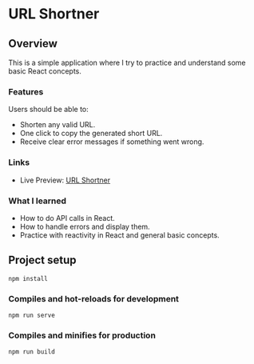 # URL Shortner

## Overview

This is a simple application where I try to practice and understand some basic React concepts.

### Features

Users should be able to:

-  Shorten any valid URL.
-  One click to copy the generated short URL.
-  Receive clear error messages if something went wrong.

### Links

-  Live Preview: [URL Shortner](https://)

### What I learned

-  How to do API calls in React.
-  How to handle errors and display them.
-  Practice with reactivity in React and general basic concepts.

## Project setup

```
npm install
```

### Compiles and hot-reloads for development

```
npm run serve
```

### Compiles and minifies for production

```
npm run build
```
